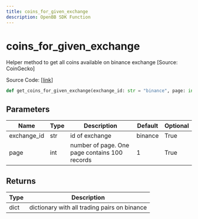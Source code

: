 ```yaml
---
title: coins_for_given_exchange
description: OpenBB SDK Function
---
```


# coins_for_given_exchange

Helper method to get all coins available on binance exchange [Source: CoinGecko]

Source Code: [[link](https://github.com/OpenBB-finance/OpenBBTerminal/tree/main/openbb_terminal/cryptocurrency/discovery/pycoingecko_model.py#L357)]

```python
def get_coins_for_given_exchange(exchange_id: str = "binance", page: int = 1) -> dict
```
## Parameters

| Name | Type | Description | Default | Optional |
| ---- | ---- | ----------- | ------- | -------- |
| exchange_id | str | id of exchange | binance | True |
| page | int | number of page. One page contains 100 records | 1 | True |

## Returns

| Type | Description |
| ---- | ----------- |
| dict | dictionary with all trading pairs on binance |

